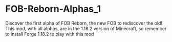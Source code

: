 # FOB-Reborn-Alphas_1
Discover the first alpha of FOB Reborn, the new FOB to rediscover the old!
This mod, with all alphas, are in the 1.18.2 version of Minecraft, so remember to install Forge 1.18.2 to play with this mod
